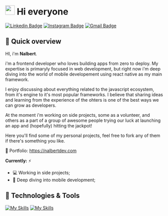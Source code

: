 # <img src="https://media.giphy.com/media/hvRJCLFzcasrR4ia7z/giphy.gif" width="30px"> Hi everyone 

[![Linkedin Badge](https://img.shields.io/badge/-nalbertcerqueira-blue?style=flat-square&logo=Linkedin&logoColor=white&link=https://www.linkedin.com/in/nalbert-cerqueira-53981a162/)](https://www.linkedin.com/in/nalbert-cerqueira-53981a162/) 
[![Instagram Badge](https://img.shields.io/badge/-ncerqueiraa-purple?style=flat-square&logo=instagram&logoColor=white&link=https://www.instagram.com/ncerqueiraa/?hl=pt-br)](https://www.instagram.com/ncerqueiraa/) 
[![Gmail Badge](https://img.shields.io/badge/-nalbertc.p@gmail.com-c14438?style=flat-square&logo=Gmail&logoColor=white&link=mailto:nalbertc.p@gmail.com)](mailto:nalbertc.p@gmail.com)

## 💬 Quick overview

HI, i'm **Nalbert**. 

i'm a frontend developer who loves building apps from zero to deploy. My expertise is primaryly focused in web development, but right now i'm deep diving into the world of mobile developement using react native as my main framework. 

I enjoy discussing about everything related to the javascript ecosystem, from it's engine to it's most popular frameworks. I believe that sharing ideas and learning from the experience of the ohters is one of the best ways we can grow as developers.

At the moment i'm working on side projects, some as a volunteer, and others as a part of a group of awesome people trying our luck at launching an app and (hopefully) hitting the jackpot!

Here you'll find some of my personal projects, feel free to fork any of them if there's something you like.

💼 Portfolio: <a target="_blank" href="https://nalbertdev.com">https://nalbertdev.com</a>

**Currently:**
 ⚡
* 💻 Working in side projects;
* 📱 Deep diving into mobile development;

## 🔧 Technologies & Tools

[![My Skills](https://skillicons.dev/icons?i=html,css,js,ts,react,redux,next,tailwind,sass,styledcomponents,nodejs,expressjs)](https://skillicons.dev)
[![My Skills](https://skillicons.dev/icons?i=postman,git,github,webpack,vscode,linux,mysql,mongodb,figma)](https://skillicons.dev)
